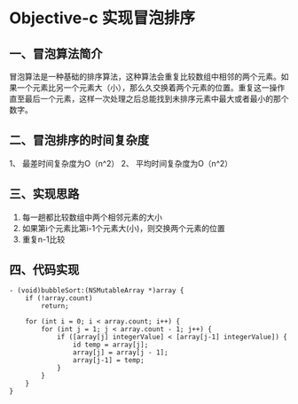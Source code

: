 # Objective-c 实现冒泡排序

## 一、冒泡算法简介

冒泡算法是一种基础的排序算法，这种算法会重复比较数组中相邻的两个元素。如果一个元素比另一个元素大（小），那么久交换着两个元素的位置。重复这一操作直至最后一个元素，这样一次处理之后总能找到未排序元素中最大或者最小的那个数字。

## 二、冒泡排序的时间复杂度
1、 最差时间复杂度为O（n^2）
2、 平均时间复杂度为O（n^2）


## 三、实现思路
1. 每一趟都比较数组中两个相邻元素的大小
2. 如果第i个元素比第i-1个元素大(小)，则交换两个元素的位置
3. 重复n-1比较

## 四、代码实现

```
- (void)bubbleSort:(NSMutableArray *)array {
	if (!array.count)
		return;

	for (int i = 0; i < array.count; i++) {
		for (int j = 1; j < array.count - 1; j++) {
			if ([array[j] integerValue] < [array[j-1] integerValue]) {
				id temp = array[j];
				array[j] = array[j - 1];
				array[j-1] = temp;
			}
		}
	}
}
```